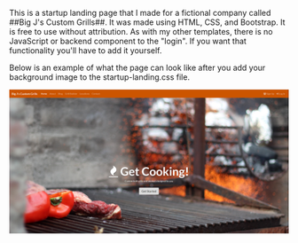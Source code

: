 This is a startup landing page that I made for a fictional company called ##Big J's Custom Grills##.  It was made using HTML, CSS, and Bootstrap.  It is free to use without attribution.  As with my other templates, there is no JavaScript or backend component to the "login".  If you want that functionality you'll have to add it yourself.

Below is an example of what the page can look like after you add your background image to the startup-landing.css file.

<img src="https://github.com/JS-goose/Projects/blob/master/startup%20landing%20page/bigj.png?raw=true">

